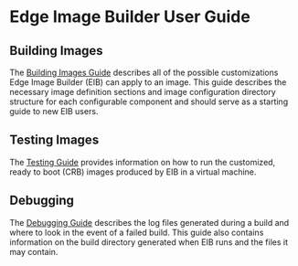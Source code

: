 # Edge Image Builder User Guide

## Building Images

The [Building Images Guide](./building-images.md) describes all of the possible customizations
Edge Image Builder (EIB) can apply to an image. This guide describes the necessary image definition
sections and image configuration directory structure for each configurable component and should serve
as a starting guide to new EIB users.

## Testing Images

The [Testing Guide](./testing-guide.md) provides information on how to run the customized, ready to boot (CRB)
images produced by EIB in a virtual machine.

## Debugging

The [Debugging Guide](./debugging.md) describes the log files generated during a build and where to look
in the event of a failed build. This guide also contains information on the build directory generated when
EIB runs and the files it may contain.